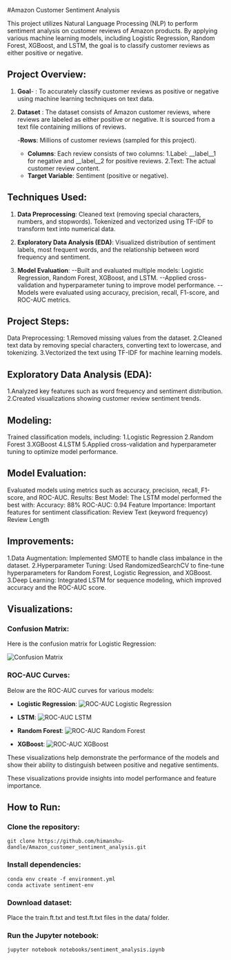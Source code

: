 #Amazon Customer Sentiment Analysis

This project utilizes Natural Language Processing (NLP) to perform sentiment analysis on customer reviews of Amazon products. By applying various machine learning models,
including Logistic Regression, Random Forest, XGBoost, and LSTM, the goal is to classify customer reviews as either positive or negative.

## Project Overview:
1. **Goal**-	: To accurately classify customer reviews as positive or negative using machine learning techniques on text data.
2. **Dataset**	: The dataset consists of Amazon customer reviews, where reviews are labeled as either positive or negative. It is sourced from a text file containing millions of reviews.

	-**Rows**: Millions of customer reviews (sampled for this project).
	- **Columns**: Each review consists of two columns:
		1.Label: __label__1 for negative and __label__2 for positive reviews.
		2.Text: The actual customer review content.
	- **Target Variable**: Sentiment (positive or negative).

## Techniques Used:
1. **Data Preprocessing**:
	Cleaned text (removing special characters, numbers, and stopwords).
	Tokenized and vectorized using TF-IDF to transform text into numerical data.

2. **Exploratory Data Analysis (EDA)**:
	Visualized distribution of sentiment labels, most frequent words, and the relationship between word frequency and sentiment.

3. **Model Evaluation**:
  	--Built and evaluated multiple models: Logistic Regression, Random Forest, XGBoost, and LSTM.
	--Applied cross-validation and hyperparameter tuning to improve model performance.
	--Models were evaluated using accuracy, precision, recall, F1-score, and ROC-AUC metrics.
	

## Project Steps:
Data Preprocessing:
		1.Removed missing values from the dataset.
		2.Cleaned text data by removing special characters, converting text to lowercase, and tokenizing.
		3.Vectorized the text using TF-IDF for machine learning models.

## Exploratory Data Analysis (EDA):
1.Analyzed key features such as word frequency and sentiment distribution.
2.Created visualizations showing customer review sentiment trends.

## Modeling:
Trained classification models, including:
		1.Logistic Regression
		2.Random Forest
		3.XGBoost
		4.LSTM
		5.Applied cross-validation and hyperparameter tuning to optimize model performance.

## Model Evaluation:
Evaluated models using metrics such as accuracy, precision, recall, F1-score, and ROC-AUC.
Results:
	Best Model: The LSTM model performed the best with:
	Accuracy: 88%
	ROC-AUC: 0.94
	Feature Importance:
	Important features for sentiment classification:
	Review Text (keyword frequency)
	Review Length

## Improvements:
1.Data Augmentation: Implemented SMOTE to handle class imbalance in the dataset.
2.Hyperparameter Tuning: Used RandomizedSearchCV to fine-tune hyperparameters for Random Forest, Logistic Regression, and XGBoost.
3.Deep Learning: Integrated LSTM for sequence modeling, which improved accuracy and the ROC-AUC score.


## Visualizations:

### Confusion Matrix:
Here is the confusion matrix for Logistic Regression:

![Confusion Matrix](output/confusion_matrix_logistic_regression.png)

### ROC-AUC Curves:
Below are the ROC-AUC curves for various models:

- **Logistic Regression**:
![ROC-AUC Logistic Regression](output/roc_curve_logistic%20regression.png)

- **LSTM**:
![ROC-AUC LSTM](output/roc_curve_lstm.png)

- **Random Forest**:
![ROC-AUC Random Forest](output/roc_curve_random%20forest.png)

- **XGBoost**:
![ROC-AUC XGBoost](output/roc_curve_xgboost.png)

These visualizations help demonstrate the performance of the models and show their ability to distinguish between positive and negative sentiments.



These visualizations provide insights into model performance and feature importance.


## How to Run:
### Clone the repository:



	git clone https://github.com/himanshu-dandle/Amazon_customer_sentiment_analysis.git

### Install dependencies:



	conda env create -f environment.yml
	conda activate sentiment-env
### Download dataset:

Place the train.ft.txt and test.ft.txt files in the data/ folder.
### Run the Jupyter notebook:

	jupyter notebook notebooks/sentiment_analysis.ipynb
